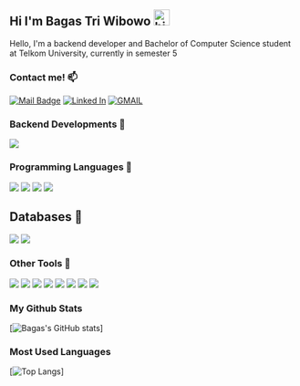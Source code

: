 ## Hi I'm Bagas Tri Wibowo <img src="https://user-images.githubusercontent.com/1303154/88677602-1635ba80-d120-11ea-84d8-d263ba5fc3c0.gif" width="28px" alt="hi">

Hello, I'm a backend developer and Bachelor of Computer Science student at Telkom University, currently in semester 5

### Contact me! :mailbox:

[![Mail Badge](https://img.shields.io/badge/Instagram-E4405F?style=for-the-badge&logo=instagram&logoColor=white)](https://www.instagram.com/bagastri_07/)
[![Linked In](https://img.shields.io/badge/LinkedIn-0077B5?style=for-the-badge&logo=linkedin&logoColor=white)](https://www.linkedin.com/in/bagas-tri-wibowo/)
[![GMAIL](https://img.shields.io/badge/Gmail-D14836?style=for-the-badge&logo=gmail&logoColor=white)](mailto:bagas.tri.w07@gmail.com)

</p>

### Backend Developments :purple_heart:

![](https://img.shields.io/badge/Framework-ExpressJS-informational?style=flat&logo=express)
<!-- ![](https://img.shields.io/badge/Framework-Django-informational?style=flat&logo=django) -->

### Programming Languages :blue_heart:

![](https://img.shields.io/badge/Code-JavaScript-informational?style=flat&logo=javascript)
![](https://img.shields.io/badge/Code-Python-informational?style=flat&logo=python)
![](https://img.shields.io/badge/Code-Java-informational?style=flat&logo=java)
![](https://img.shields.io/badge/Code-Golang-informational?style=flat&logo=go)

## Databases :open_file_folder:
![](https://img.shields.io/badge/Database-MongoDB-informational?style=flat&logo=mongodb)
![](https://img.shields.io/badge/Database-MariaDB-informational?style=flat&logo=mariadb)

### Other Tools :briefcase:

![](https://img.shields.io/badge/OS-Ubuntu-informational?style=flat&logo=linux)
![](https://img.shields.io/badge/Editor-VS_Code-informational?style=flat&logo=visual-studio-code)
![](https://img.shields.io/badge/Runtime-NodeJS-informational?style=flat&logo=node.js)
![](https://img.shields.io/badge/Code-Bootstrap-informational?style=flat&logo=bootstrap)
![](https://img.shields.io/badge/Code-Tailwind-informational?style=flat&logo=tailwindcss)
![](https://img.shields.io/badge/Tools-Azure-informational?style=flat&logo=microsoft-azure)
![](https://img.shields.io/badge/Tools-Docker-informational?style=flat&logo=docker)
![](https://img.shields.io/badge/Tools-Postman-informational?style=flat&logo=postman)

### My Github Stats

[![Bagas's GitHub stats](https://github-readme-stats.vercel.app/api?username=bagastri07&count_private=true&hide=prs,contribs&theme=tokyonight)]

### Most Used Languages
[![Top Langs](https://github-readme-stats.vercel.app/api/top-langs/?username=bagastri07&layout=compact&theme=tokyonight)]

